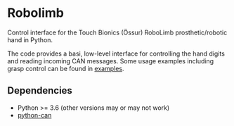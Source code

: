# Robolimb
Control interface for the Touch Bionics (Össur) RoboLimb prosthetic/robotic hand in Python.

The code provides a basi, low-level interface for controlling the hand digits and reading incoming CAN messages. Some usage examples including grasp control can be found in [examples](examples).

## Dependencies
* Python >= 3.6 (other versions may or may not work)
* [python-can](https://pypi.python.org/pypi/python-can/) 
